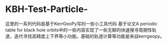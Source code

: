 # KBH-Test-Particle-
这里的一系列代码是基于KerrGeoPy写的一些小工具代码
基于论文A periodic table for black hole orbits中的一些内容实现了一些无聊的快速搜寻周期性轨道，迭代寻找高精度上下界等小功能。基础的轨道计算等功能是来自kerrgeopy。
